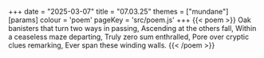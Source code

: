+++
date = "2025-03-07"
title = "07.03.25"
themes = ["mundane"]
[params]
  colour = 'poem'
  pageKey = 'src/poem.js'
+++
{{< poem >}}
Oak banisters that turn two ways in passing,
Ascending at the others fall,
Within a ceaseless maze departing,
Truly zero sum enthralled,
Pore over cryptic clues remarking,
Ever span these winding walls.
{{< /poem >}}